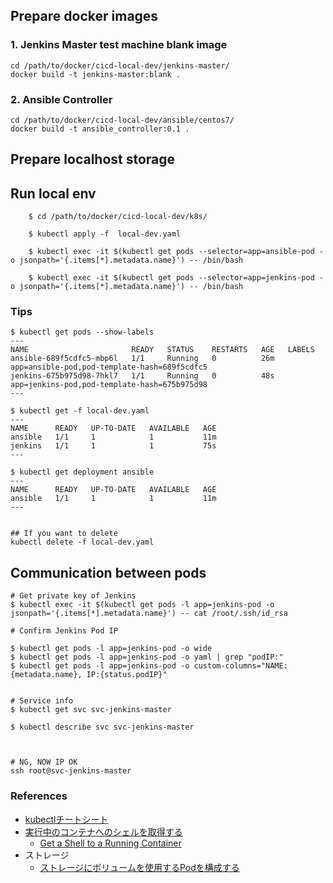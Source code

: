 
## Prepare docker images

### 1. Jenkins Master test machine blank image

```
cd /path/to/docker/cicd-local-dev/jenkins-master/
docker build -t jenkins-master:blank .
```

### 2. Ansible Controller

```
cd /path/to/docker/cicd-local-dev/ansible/centos7/
docker build -t ansible_controller:0.1 .
```

## Prepare localhost storage




## Run local env

```
    $ cd /path/to/docker/cicd-local-dev/k8s/

    $ kubectl apply -f  local-dev.yaml

    $ kubectl exec -it $(kubectl get pods --selector=app=ansible-pod -o jsonpath='{.items[*].metadata.name}') -- /bin/bash

    $ kubectl exec -it $(kubectl get pods --selector=app=jenkins-pod -o jsonpath='{.items[*].metadata.name}') -- /bin/bash
```

### Tips

```
$ kubectl get pods --show-labels
---
NAME                       READY   STATUS    RESTARTS   AGE   LABELS
ansible-689f5cdfc5-mbp6l   1/1     Running   0          26m   app=ansible-pod,pod-template-hash=689f5cdfc5
jenkins-675b975d98-7hkl7   1/1     Running   0          48s   app=jenkins-pod,pod-template-hash=675b975d98
---

$ kubectl get -f local-dev.yaml
---
NAME      READY   UP-TO-DATE   AVAILABLE   AGE
ansible   1/1     1            1           11m
jenkins   1/1     1            1           75s
---

$ kubectl get deployment ansible
---
NAME      READY   UP-TO-DATE   AVAILABLE   AGE
ansible   1/1     1            1           11m
---


## If you want to delete
kubectl delete -f local-dev.yaml
```

## Communication between pods

```
# Get private key of Jenkins
$ kubectl exec -it $(kubectl get pods -l app=jenkins-pod -o jsonpath='{.items[*].metadata.name}') -- cat /root/.ssh/id_rsa

# Confirm Jenkins Pod IP

$ kubectl get pods -l app=jenkins-pod -o wide
$ kubectl get pods -l app=jenkins-pod -o yaml | grep "podIP:"
$ kubectl get pods -l app=jenkins-pod -o custom-columns="NAME:{metadata.name}, IP:{status.podIP}"


# Service info
$ kubectl get svc svc-jenkins-master

$ kubectl describe svc svc-jenkins-master



# NG, NOW IP OK
ssh root@svc-jenkins-master
```


### References

+ [kubectlチートシート](https://kubernetes.io/ja/docs/reference/kubectl/cheatsheet/)
+ [実行中のコンテナへのシェルを取得する](https://kubernetes.io/ja/docs/tasks/debug-application-cluster/get-shell-running-container/)
  + [Get a Shell to a Running Container](https://kubernetes.io/docs/tasks/debug-application-cluster/get-shell-running-container/)
+ ストレージ
  + [ストレージにボリュームを使用するPodを構成する](https://kubernetes.io/ja/docs/tasks/configure-pod-container/configure-volume-storage/)

